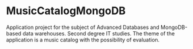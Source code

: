 # MusicCatalogMongoDB
Application project for the subject of Advanced Databases and MongoDB-based data warehouses. Second degree IT studies. The theme of the application is a music catalog with the possibility of evaluation.
